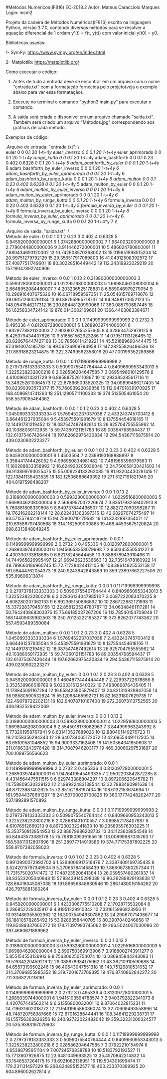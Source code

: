 #Métodos Numéricos(IF816) EC-2018.2
Autor: Mateus Caracciolo Marques
Login: mcm2

Projeto da cadeira de Métodos Numéricos(IF816) escrito na linguagem Python, versão 3.7.0, contendo diversos métodos para se resolver a equação diferencial de 1 ordem y'(t) = f(t, y(t)) com valor inicial y(t0) = y0.

Bibliotecas usadas:

1- SymPy: https://www.sympy.org/en/index.html

2- Matplotlib: https://matplotlib.org/

Como executar o código:

1. Antes de tudo a entrada deve se encontrar em um arquivo com o nome "entrada.txt" com a formatação fornecida pelo projeto(veja o exemplo abaixo para ver essa formatação).

2. Execute no terminal o comando "python3 main.py" para executar o comando.

3. A saída será criada e disponível em um arquivo chamado "saida.txt". Também será criado um arquivo "Métodos.jpg" correspondendo aos gráficos de cada método.

Exemplos de código:

.Arquivo de entrada: "entrada.txt":
\\\
euler 0 0 0.1 20 1-t+4*y
euler_inverso 0 0 0.1 20 1-t+4*y
euler_aprimorado 0 0 0.1 20 1-t+4*y
runge_kutta 0 0 0.1 20 1-t+4*y
adam_bashforth 0.0 0.1 0.23 0.402 0.6328 0 0.1 20 1-t+4*y 5
adam_bashforth_by_euler 0 0 0.1 20 1-t+4*y 6
adam_bashforth_by_euler_inverso 0 0 0.1 20 1-t+4*y 6
adam_bashforth_by_euler_aprimorado 0 0 0.1 20 1-t+4*y 6
adam_bashforth_by_runge_kutta 0 0 0.1 20 1-t+4*y 6
adam_multon 0.0 0.1 0.23 0.402 0.6328 0 0.1 20 1-t+4*y 5
adam_multon_by_euler 0 0 0.1 20 1-t+4*y 6
adam_multon_by_euler_inverso 0 0 0.1 20 1-t+4*y 6
adam_multon_by_euler_aprimorado 0 0 0.1 20 1-t+4*y 6
adam_multon_by_runge_kutta 0 0 0.1 20 1-t+4*y 6
formula_inversa 0.0 0.1 0.23 0.402 0.6328 0 0.1 20 1-t+4*y 5
formula_inversa_by_euler 0 0 0.1 20 1-t+4*y 6
formula_inversa_by_euler_inverso 0 0 0.1 20 1-t+4*y 6
formula_inversa_by_euler_aprimorado 0 0 0.1 20 1-t+4*y 6
formula_inversa_by_runge_kutta 0 0 0.1 20 1-t+4*y 7
\\\

.Arquivo de saída: "saida.txt":
\\\
Método de euler:
 0 0.0
 1 0.1
 2 0.23
 3 0.402
 4 0.6328
 5 0.9459200000000001
 6 1.3742880000000002
 7 1.9640032000000003
 8 2.7796044800000006
 9 3.911446272000001
10 5.486024780800001
11 7.680434693120002
12 10.742608570368002
13 15.019651998515204
14 20.99751279792129
15 29.356517917089803
16 41.04912508392572
17 57.40877511749601
18 80.30228516449442
19 112.34319923029219
20 157.19047892240906

Método de euler_inverso:
 0 0.0
 1 0.13
 2 0.31880000000000003
 3 0.5993280000000001
 4 1.0229516800000003
 5 1.6698046208000004
 6 2.6648952084480007
 7 4.203236525178881
 8 6.589048979279054
 9 10.296916407675326
10 16.06718959597351
11 25.054815769718676
12 39.061512600761134
13 60.89795965718737
14 94.9488170652123
15 148.0541546217312
16 230.88448120990066
17 360.085790687445
18 561.6258334724142
19 876.0143002169661
20 1366.4463083384671

Método de euler_aprimorado:
 0 0.0
 1 0.11499999999999999
 2 0.2732
 3 0.495336
 4 0.8120972800000001
 5 1.2689039744000001
 6 1.9329778821120003
 7 2.9038072655257605
 8 4.328634752978125
 9 6.425379434407626
10 9.516561562923286
11 14.079511113126465
12 20.820676447427168
13 30.78560114219221
14 45.521689690444475
15 67.31910074185782
16 99.56726909794958
17 147.28255826496536
18 217.88918623214875
19 322.37499562358016
20 477.00199352289866

Método de runge_kutta:
 0 0.0
 1 0.11719999999999998
 2 0.2797378133333333
 3 0.5099075540764444
 4 0.8409660953343013
 5 1.3225238232800218
 6 2.028586204647585
 7 3.0695496610129576
 8 4.610096214321729
 9 6.895887526110867
10 10.293385285617116
11 15.349252610064573
12 22.878965093520325
13 34.09899486217405
14 50.82399393573377
15 75.76093922039858
16 112.94791839970925
17 168.4086814741263
18 251.12905711100333
19 374.513505461054
20 558.5579065464362

Método de adam_bashforth:
 0 0.0
 1 0.1
 2 0.23
 3 0.402
 4 0.6328
 5 1.0450693333333334
 6 1.5769452237037038
 7 2.433243745700412
 8 3.664461237935084
 9 5.453975591981679
10 8.137554454618165
11 12.14491781219452
12 18.087547487492614
13 26.925704755555962
14 40.10388059172935
15 59.74360121151783
16 89.00354768594437
17 132.61375467426444
18 197.62662975430834
19 294.54367115875914
20 439.0230902223277

Método de adam_bashforth_by_euler:
 0 0.0
 1 0.1
 2 0.23
 3 0.402
 4 0.6328
 5 0.9459200000000001
 6 1.4503504
 7 2.2369193168888897
 8 3.358441744426052
 9 4.996950834981482
10 7.481986396679563
11 11.180288833358992
12 16.624920205036048
13 24.750058130421603
14 36.913899790025475
15 55.006224132263085
16 81.93204430281415
17 122.13841135433535
18 182.12506888649392
19 271.5127191821949
20 404.8197598488207

Método de adam_bashforth_by_euler_inverso:
 0 0.0
 1 0.13
 2 0.31880000000000003
 3 0.5993280000000001
 4 1.0229516800000003
 5 1.6698046208000004
 6 2.5666957037226674
 7 3.8351793259402913
 8 5.760861808339608
 9 8.649737844496507
10 12.882727090398287
11 19.176216262218144
12 28.622431363397315
13 42.68267074275497
14 63.57155794218719
15 94.75900710179582
16 141.3232887354071
17 210.69586797430568
18 314.1162509000865
19 468.44535675120824
20 698.6313848849245

Método de adam_bashforth_by_euler_aprimorado:
 0 0.0
 1 0.11499999999999999
 2 0.2732
 3 0.495336
 4 0.8120972800000001
 5 1.2689039744000001
 6 1.9456653358079998
 7 2.950345550541227
 8 4.430330733618685
 9 6.62178245644458
10 9.886678943910466
11 14.744965826995497
12 21.96943623536663
13 32.73516478160922
14 48.789660186960745
15 72.71728424412105
16 108.38614825552158
17 161.58444762054373
18 240.9243942843869
19 359.23897662227506
20 535.69606313874

Método de adam_bashforth_by_runge_kutta:
 0 0.0
 1 0.11719999999999998
 2 0.2797378133333333
 3 0.5099075540764444
 4 0.8409660953343013
 5 1.3225238232800218
 6 2.0283613404798513
 7 3.0687222083470225
 8 4.608280207362133
 9 6.892365150866892
10 10.286722882121998
11 15.337228379453155
12 22.858123524780787
13 34.06348461117281
14 50.764240868303375
15 75.66185037267206
16 112.78540154709049
17 168.14409639982503
18 250.70125222195327
19 373.8262077743362
20 557.4593489350084

Método de adam_multon:
 0 0.0
 1 0.1
 2 0.23
 3 0.402
 4 0.6328
 5 1.0450693333333334
 6 1.5769452237037038
 7 2.433243745700412
 8 3.664461237935084
 9 5.453975591981679
10 8.137554454618165
11 12.14491781219452
12 18.087547487492614
13 26.925704755555962
14 40.10388059172935
15 59.74360121151783
16 89.00354768594437
17 132.61375467426444
18 197.62662975430834
19 294.54367115875914
20 439.0230902223277

Método de adam_multon_by_euler:
 0 0.0
 1 0.1
 2 0.23
 3 0.402
 4 0.6328
 5 0.9459200000000001
 6 1.4604877444444448
 7 2.22993722678856
 8 3.352539966518789
 9 5.020331512540322
10 7.498066876435405
11 11.178845091167284
12 16.658425805879407
13 24.821313929847058
14 36.98580590532824
15 55.12068465992721
16 82.16231807629735
17 122.49078722202131
18 182.64078710167408
19 272.36073113752565
20 406.1932529422069

Método de adam_multon_by_euler_inverso:
 0 0.0
 1 0.13
 2 0.31880000000000003
 3 0.5993280000000001
 4 1.0229516800000003
 5 1.6698046208000004
 6 2.5545018176082963
 7 3.844999963243992
 8 5.773261958767941
 9 8.631410527689026
10 12.880401149276723
11 19.21058356294343
12 28.640734065172072
13 42.69554491112505
14 63.65109581046852
15 94.9003337162408
16 141.50564341850608
17 211.01963243976428
18 314.7087946203177
19 469.38066297531697
20 700.1089756566623

Método de adam_multon_by_euler_aprimorado:
 0 0.0
 1 0.11499999999999999
 2 0.2732
 3 0.495336
 4 0.8120972800000001
 5 1.2689039744000001
 6 1.9476419545493335
 7 2.9502203842872285
 8 4.4314564475511515
 9 6.629743388804297
10 9.897206620645782
11 14.758809530229122
12 21.99922483138544
13 32.7883490981638
14 48.87123687402625
15 72.85152188197434
16 108.6132153674694
17 161.95044378691287
18 241.50700039700826
19 360.17774248202477
20 537.1992891570892

Método de adam_multon_by_runge_kutta:
 0 0.0
 1 0.11719999999999998
 2 0.2797378133333333
 3 0.5099075540764444
 4 0.8409660953343013
 5 1.3225238232800218
 6 2.028681431010557
 7 3.069852178407987
 8 4.61076912669213
 9 6.897230232241839
10 10.295895976303225
11 15.353750812854953
12 22.88679986208732
13 34.1123608854548
14 50.84643573085178
15 75.79815095391656
16 113.00899987035763
17 168.50811012807696
18 251.28977714919586
19 374.77175387892225
20 558.9707382058023

Método de formula_inversa:
 0 0.0
 1 0.1
 2 0.23
 3 0.402
 4 0.6328
 5 0.9913990072992702
 6 1.5294009917516476
 7 2.3387400169735435
 8 3.5242015797349504
 9 5.270657841458439
10 7.866067380257344
11 11.731575020741472
12 17.48723520641364
13 26.059557480261837
14 38.83533205040848
15 57.88439145298088
16 86.29289829193638
17 128.66416045067038
18 191.86656848830546
19 286.1480016154262
20 426.7975881360264

Método de formula_inversa_by_euler:
 0 0.0
 1 0.1
 2 0.23
 3 0.402
 4 0.6328
 5 0.9459200000000001
 6 1.4233306775510208
 7 2.17028715532084
 8 3.286852229335917
 9 4.91951229910342
10 7.331615996823956
11 10.931486355502962
12 16.300754949307862
13 24.29067071438677
14 36.18810578265492
15 53.9286358440705
16 80.3907040246658
17 119.85489337660272
18 178.71097993745062
19 266.5024007030086
20 397.4660671869962

Método de formula_inversa_by_euler_inverso:
 0 0.0
 1 0.13
 2 0.31880000000000003
 3 0.5993280000000001
 4 1.0229516800000003
 5 1.6698046208000004
 6 2.599750369913906
 7 3.9188002743911277
 8 5.855154553136913
 9 8.756306250754074
10 13.086945844243083
11 19.51934220459219
12 29.088978934175962
13 43.36210910590688
14 64.65573199502246
15 96.40643047551318
16 143.75126810531052
17 214.37096855885352
18 319.7201673769395
19 476.8740862842272
20 711.3063220118161

Método de formula_inversa_by_euler_aprimorado:
 0 0.0
 1 0.11499999999999999
 2 0.2732
 3 0.495336
 4 0.8120972800000001
 5 1.2689039744000001
 6 1.9415103594788574
 7 2.9403792822341073
 8 4.420767449562214
 9 6.61356800032001
10 9.87064022815231
11 14.719631602018772
12 21.943196586036024
13 32.70609493558996
14 48.748720758987666
15 72.6701628644441
16 108.34641229238731
17 161.55756363826256
18 240.92722022482042
19 359.32231200324577
20 535.9383197079903

Método de formula_inversa_by_runge_kutta:
 0 0.0
 1 0.11719999999999998
 2 0.2797378133333333
 3 0.5099075540764444
 4 0.8409660953343013
 5 1.3225238232800218
 6 2.028586204647585
 7 3.07922210154974
 8 4.65388795651104
 9 7.00724576838788
10 10.5183792193527
11 15.7713607926875
12 23.6481049693525
13 35.4570842314832
14 53.1548537264175
15 79.6921082138951
16 119.504301699474
17 179.231131497329
18 268.824895152577
19 403.233370399925
20 604.896002627814
\\\

